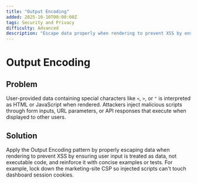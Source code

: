 ```yaml
---
title: "Output Encoding"
added: 2025-10-10T00:00:00Z
tags: Security and Privacy
difficulty: Advanced
description: "Escape data properly when rendering to prevent XSS by ensuring user input is treated as data, not executable code."
---
```

# Output Encoding

## Problem

User-provided data containing special characters like `<`, `>`, or `"` is interpreted as HTML or JavaScript when rendered. Attackers inject malicious scripts through form inputs, URL parameters, or API responses that execute when displayed to other users.

## Solution

Apply the Output Encoding pattern by properly escaping data when rendering to prevent XSS by ensuring user input is treated as data, not executable code, and reinforce it with concise examples or tests. For example, lock down the marketing-site CSP so injected scripts can't touch dashboard session cookies.
